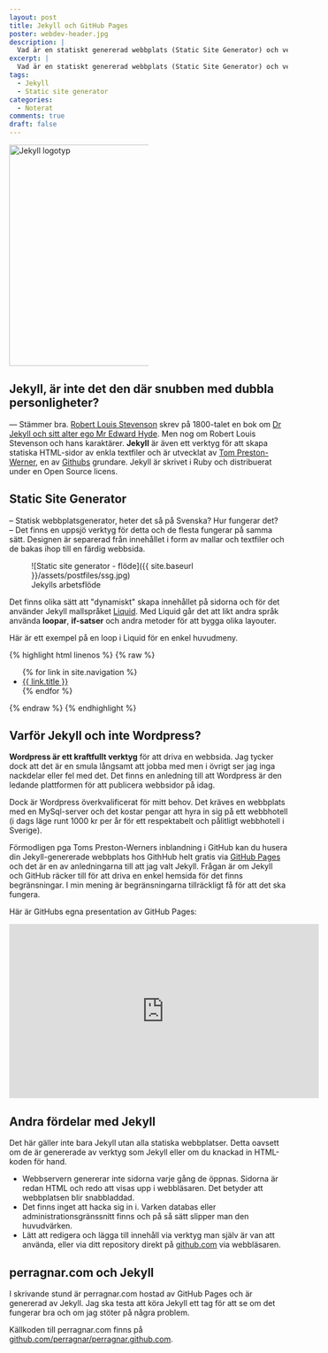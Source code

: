 ```yaml
---
layout: post
title: Jekyll och GitHub Pages
poster: webdev-header.jpg
description: |
  Vad är en statiskt genererad webbplats (Static Site Generator) och vem är Jekyll?
excerpt: |
  Vad är en statiskt genererad webbplats (Static Site Generator) och vem är Jekyll?
tags:
  - Jekyll
  - Static site generator
categories:
  - Noterat
comments: true
draft: false
---
```


<img src="{{ site.baseurl }}/assets/postfiles/jekyll-logo.png" alt="Jekyll logotyp" class="float-right" style="width: 400px; max-width: 50%;" />

## Jekyll, är inte det den där snubben med dubbla personligheter?
— Stämmer bra. [Robert Louis Stevenson](https://sv.wikipedia.org/wiki/Robert_Louis_Stevenson) skrev på 1800-talet en bok om [Dr Jekyll och sitt alter ego Mr Edward Hyde](https://sv.wikipedia.org/wiki/Dr._Jekyll_och_Mr._Hyde). Men nog om Robert Louis Stevenson och hans karaktärer.
**Jekyll** är även ett verktyg för att skapa statiska HTML-sidor av enkla textfiler och är utvecklat av [Tom Preston-Werner](https://en.wikipedia.org/wiki/Tom_Preston-Werner), en av [Githubs](https://www.github.com) grundare. Jekyll är skrivet i Ruby och distribuerat under en Open Source licens.

## Static Site Generator

– Statisk webbplatsgenerator, heter det så på Svenska? Hur fungerar det?  
– Det finns en uppsjö verktyg för detta och de flesta fungerar på samma sätt. Designen är separerad från innehållet i form av mallar och textfiler och de bakas ihop till en färdig webbsida.

<figure markdown="1">
  ![Static site generator - flöde]({{ site.baseurl }}/assets/postfiles/ssg.jpg)
  <figcaption>Jekylls arbetsflöde</figcaption>
</figure>

Det finns olika sätt att "dynamiskt" skapa innehållet på sidorna och för det använder Jekyll mallspråket [Liquid](http://shopify.github.io/liquid/). Med Liquid går det att likt andra språk använda **loopar**, **if-satser** och andra metoder för att bygga olika layouter.

Här är ett exempel på en loop i Liquid för en enkel huvudmeny.

{% highlight html linenos %}
{% raw %}
<ul class="main-menu">
  {% for link in site.navigation %}
    <li><a href="{{ site.baseurl }}{{ link.url }}">{{ link.title }}</a></li>
  {% endfor %}
</ul>
{% endraw %}
{% endhighlight %}

## Varför Jekyll och inte Wordpress?

**Wordpress är ett kraftfullt verktyg** för att driva en webbsida. Jag tycker dock att det är en smula långsamt att jobba med men i övrigt ser jag inga nackdelar eller fel med det. Det finns en anledning till att Wordpress är den ledande plattformen för att publicera webbsidor på idag.

Dock är Wordpress överkvalificerat för mitt behov. Det kräves en webbplats med en MySql-server och det kostar pengar att hyra in sig på ett webbhotell (i dags läge runt 1000 kr per år för ett respektabelt och pålitligt webbhotell i Sverige).

Förmodligen pga Toms Preston-Werners inblandning i GitHub kan du husera din Jekyll-genererade webbplats hos GithHub helt gratis via [GitHub Pages](https://pages.github.com/) och det är en av anledningarna till att jag valt Jekyll. Frågan är om Jekyll och GitHub räcker till för att driva en enkel hemsida för det finns begränsningar. I min mening är begränsningarna tillräckligt få för att det ska fungera.

Här är GitHubs egna presentation av GitHub Pages:

<div class="full-width margin">
  <div class="responsive-container ratio-50">
    <iframe width="560" height="315" src="https://www.youtube.com/embed/2MsN8gpT6jY" frameborder="0" allowfullscreen></iframe>
  </div>  
</div>

## Andra fördelar med Jekyll

Det här gäller inte bara Jekyll utan alla statiska webbplatser. Detta oavsett om de är genererade av verktyg som Jekyll eller om du knackad in HTML-koden för hand.

- Webbservern genererar inte sidorna varje gång de öppnas. Sidorna är redan HTML och redo att visas upp i webbläsaren. Det betyder att webbplatsen blir snabbladdad.
- Det finns inget att hacka sig in i. Varken databas eller administrationsgränssnitt finns och på så sätt slipper man den huvudvärken.
- Lätt att redigera och lägga till innehåll via verktyg man själv är van att använda, eller via ditt repository direkt på [github.com](https://github.com) via webbläsaren.

## perragnar.com och Jekyll

I skrivande stund är perragnar.com hostad av GitHub Pages och är genererad av Jekyll. Jag ska testa att köra Jekyll ett tag för att se om det fungerar bra och om jag stöter på några problem.

Källkoden till perragnar.com finns på [github.com/perragnar/perragnar.github.com](https://github.com/perragnar/perragnar.github.io).
